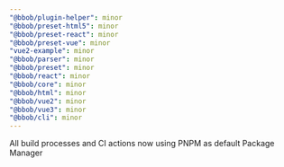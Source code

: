```yaml
---
"@bbob/plugin-helper": minor
"@bbob/preset-html5": minor
"@bbob/preset-react": minor
"@bbob/preset-vue": minor
"vue2-example": minor
"@bbob/parser": minor
"@bbob/preset": minor
"@bbob/react": minor
"@bbob/core": minor
"@bbob/html": minor
"@bbob/vue2": minor
"@bbob/vue3": minor
"@bbob/cli": minor
---
```


All build processes and CI actions now using PNPM as default Package Manager
